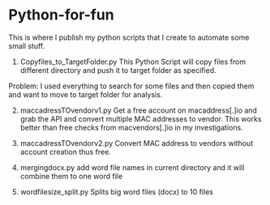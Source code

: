 # Python-for-fun
This is where I publish my python scripts that I create to automate some small stuff. 

1. Copyfiles_to_TargetFolder.py
This Python Script will copy files from different directory and  push it to target folder as specified.

Problem: I used everything to search for some files and then copied them and want to move to target folder for analysis. 

2. maccadressTOvendorv1.py
Get a free account on macaddress[.]io and grab the API and convert multiple MAC addresses to vendor.  This works better than free checks from macvendors[.]io in my investigations. 

3. maccadressTOvendorv2.py
Convert MAC address to vendors without account creation thus free.

4. mergingdocx.py
add word file names in current directory and it will combine them to one word file

5. wordfilesize_split.py
Splits big word files (docx) to 10 files
